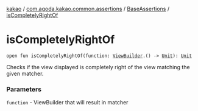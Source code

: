 [kakao](../../index.md) / [com.agoda.kakao.common.assertions](../index.md) / [BaseAssertions](index.md) / [isCompletelyRightOf](./is-completely-right-of.md)

# isCompletelyRightOf

`open fun isCompletelyRightOf(function: `[`ViewBuilder`](../../com.agoda.kakao.common.builders/-view-builder/index.md)`.() -> `[`Unit`](https://kotlinlang.org/api/latest/jvm/stdlib/kotlin/-unit/index.html)`): `[`Unit`](https://kotlinlang.org/api/latest/jvm/stdlib/kotlin/-unit/index.html)

Checks if the view displayed is completely right of the view matching the given matcher.

### Parameters

`function` - ViewBuilder that will result in matcher